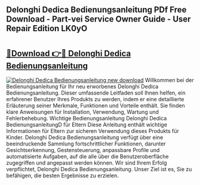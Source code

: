 ## Delonghi Dedica Bedienungsanleitung PDf Free Download - Part-vei Service Owner Guide - User Repair Edition LK0yO

# <h2><a href="http://df1yf0b.blite.top/?on=Delonghi+Dedica+Bedienungsanleitung">🔗Download 👉🔴 Delonghi Dedica Bedienungsanleitung</a></h2>

[![Delonghi Dedica Bedienungsanleitung new download](https://i.imgur.com/lujVjoI.png)](http://df1yf0b.blite.top/?on=Delonghi+Dedica+Bedienungsanleitung)
Willkommen bei der Bedienungsanleitung für Ihr neu erworbenes Delonghi Dedica Bedienungsanleitung. Dieser umfassende Leitfaden soll Ihnen helfen, ein erfahrener Benutzer Ihres Produkts zu werden, indem er eine detaillierte Erläuterung seiner Merkmale, Funktionen und Vorteile enthält. Sie finden klare Anweisungen für Installation, Verwendung, Wartung und Fehlerbehebung. Wichtige Bedienungsanleitung Delonghi Dedica BedienungsanleitungD für Eltern Diese Anleitung enthält wichtige Informationen für Eltern zur sicheren Verwendung dieses Produkts für Kinder. Delonghi Dedica Bedienungsanleitung verfügt über eine beeindruckende Sammlung fortschrittlicher Funktionen, darunter Gesichtserkennung, Gestensteuerung, anpassbare Profile und automatisierte Aufgaben, auf die alle über die Benutzeroberfläche zugegriffen und angepasst werden können. Wir sind Ihrem Erfolg verpflichtet, Delonghi Dedica Bedienungsanleitung. Unser Ziel ist es, Sie zu befähigen, die besten Ergebnisse zu erzielen.
